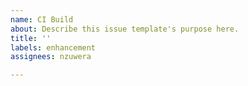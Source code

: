 ```yaml
---
name: CI Build
about: Describe this issue template's purpose here.
title: ''
labels: enhancement
assignees: nzuwera

---
```



